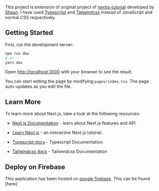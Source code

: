 This project is extension of original project of [nextjs-tutorial](https://github.com/iamshaunjp/nextjs-tutorial) developed by [Shaun](https://github.com/iamshaunjp).  I have used [Typescript](https://www.typescriptlang.org/) and [Tailwindcss](https://tailwindcss.com/) instead of JavaScript and normal CSS respectively.

  

## Getting Started

  

First, run the development server:

  

```bash
npm run dev
# or
yarn dev
```

  

Open [http://localhost:3000](http://localhost:3000) with your browser to see the result.

  

You can start editing the page by modifying `pages/index.tsx`. The page auto-updates as you edit the file.


  

## Learn More

  

To learn more about Next.js, take a look at the following resources:

  

- [Next.js Documentation](https://nextjs.org/docs) - learn about Next.js features and API.

- [Learn Next.js](https://nextjs.org/learn) - an interactive Next.js tutorial.

- [Typescript docs](https://www.typescriptlang.org/docs/) - Typescript Documentation

- [Tailwindcss docs](https://tailwindcss.com/docs/) - Tailwindcss Documentation


## Deploy on Firebase

  

This application has been hosted on  [google firebase](https://firebase.google.com/). This can be found [here]